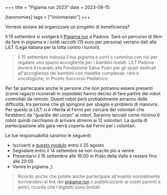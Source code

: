 +++
title = "Pigiama run 2023"
date = 2023-08-15

[taxonomies]
tags = ["Volontariato"]
+++

Vorresti aiutare ad organizzare un progetto di beneficienza?
<!-- more -->

Il 15 settembre si svolgerà il [Pigiama run](https://www.pigiamarun.it/padova/) a Padova. Sarà un percorso di 6km da fare in pigiama e i soldi raccolti (15 euro per persona) verrano dati alla LILT (Lega italiana per la lotta contro i tumori).

> Il 15 settembre indossa il tuo pigiama e corri o cammina con noi per regalare uno spazio accogliente per i bambini malati. LILT Padova donerà il ricavato alla Fondazione Salus Pueri per gli spazi dedicati all'accoglienza dei bambini con malattie complesse, rare e oncologiche, in Pronto Soccorso Pediatrico.

Per far partecipare anche le persone che non potranno essere presenti (come ragazzi ricoverati in ospedale) hanno deciso di fare partire dei robot controllati da remoto. Questi robot però probabilmente avranno delle difficoltà, tra persone che gli spingono per sbaglio e problemi di manovra. Per questo la LILT si è riferita al Fermi per cercare dei volontari che farebbero da "guardie del corpo" ai robot. Saranno lanciati come minimo 6 robot quindi cerchiamo di arrivare almeno ai 12 volontari. La quota di partecipazione alla gara verrà coperta dal Fermi per i volontari.

Le tue responsabilità saranno le seguenti:
- Iscriverti a [questo modulo](https://forms.gle/DsyfUbnXekXg54n86) entro il 25 agosto
- Segnalare entro il 14 settembre se non riuscite più a venire
- Presentarvi il 15 settembre alle 16:00 in Prato della Valle e restare fino alle 20:00
- Venire in pigiama ;)

> Ricordo anche che potete anche partecipare all'evento normalmente iscrivendovi al link del [pigiama run](https://www.pigiamarun.it/padova/) o pubblicizzarlo ai vostri parenti e amici, ricordo che i biglietti sono limitati